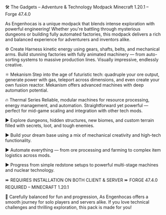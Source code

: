 🛠️ The Gadgets – Adventure & Technology Modpack
Minecraft 1.20.1 – Forge 47.4.0

As Engenhocas is a unique modpack that blends intense exploration with powerful engineering! Whether you're battling through mysterious dungeons or building fully automated factories, this modpack delivers a rich and balanced experience for adventurers and inventors alike.

⚙️ Create
Harness kinetic energy using gears, shafts, belts, and mechanical arms. Build stunning factories with fully animated machinery — from auto-sorting systems to massive production lines. Visually impressive, endlessly creative.

⚛️ Mekanism
Step into the age of futuristic tech: quadruple your ore output, generate power with gas, teleport across dimensions, and even create your own fusion reactor. Mekanism offers advanced machines with deep automation potential.

🔥 Thermal Series
Reliable, modular machines for resource processing, energy management, and automation. Straightforward yet powerful — perfect for mid-game scaling and integration with other tech mods.

▶️ Explore dungeons, hidden structures, new biomes, and custom terrain filled with secrets, loot, and tough enemies.

▶️ Build your dream base using a mix of mechanical creativity and high-tech functionality.

▶️ Automate everything — from ore processing and farming to complex item logistics across mods.

▶️ Progress from simple redstone setups to powerful multi-stage machines and nuclear technology.

⏩ REQUIRES INSTALLATION ON BOTH CLIENT & SERVER
⏩ FORGE 47.4.0 REQUIRED – MINECRAFT 1.20.1

🌟 Carefully balanced for fun and progression, As Engenhocas offers a smooth journey for solo players and servers alike. If you love technical challenges and thrilling exploration, this pack is made for you!
